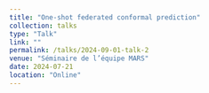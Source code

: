 ```yaml
---
title: "One-shot federated conformal prediction"
collection: talks
type: "Talk"
link: ""
permalink: /talks/2024-09-01-talk-2
venue: "Séminaire de l’équipe MARS"
date: 2024-07-21
location: "Online"
---
```


